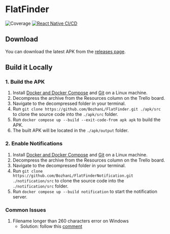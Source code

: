 # FlatFinder

![Coverage](https://img.shields.io/endpoint?url=https://gist.githubusercontent.com/BozhanL/8fcf597ef6922a83da15d24d7aff8fe8/raw/FlatFinderCoverageBadge.json)
[![React Native CI/CD](https://github.com/BozhanL/FlatFinder/actions/workflows/react-native-cicd.yml/badge.svg)](https://github.com/BozhanL/FlatFinder/actions/workflows/react-native-cicd.yml)

## Download

You can download the latest APK from the [releases page](https://github.com/BozhanL/FlatFinder/releases).

## Build it Locally

### 1. Build the APK

1. Install [Docker and Docker Compose](https://docs.docker.com/engine/install/) and [Git](https://git-scm.com/install/linux) on a Linux machine.
2. Decompress the archive from the Resources column on the Trello board.
3. Navigate to the decompressed folder in your terminal.
4. Run `git clone https://github.com/BozhanL/FlatFinder.git ./apk/src` to clone the source code into the `./apk/src` folder.
5. Run `docker compose up --build --exit-code-from apk apk` to build the APK.
6. The built APK will be located in the `./apk/output` folder.

### 2. Enable Notifications

1. Install [Docker and Docker Compose](https://docs.docker.com/engine/install/) and [Git](https://git-scm.com/install/linux) on a Linux machine.
2. Decompress the archive from the Resources column on the Trello board.
3. Navigate to the decompressed folder in your terminal.
4. Run `git clone https://github.com/BozhanL/FlatFinderNotification.git ./notification/src` to clone the source code into the `./notification/src` folder.
5. Run `docker compose up --build notification` to start the notification server.

### Common Issues

1. Filename longer than 260 characters error on Windows
   - Solution: follow this [comment](https://github.com/BozhanL/FlatFinder/pull/25#issuecomment-3253028690)
